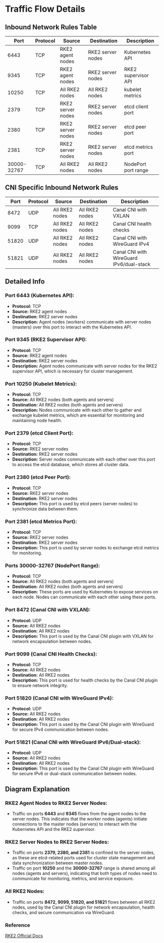 # Traffic Flow Details

## Inbound Network Rules Table


| Port         | Protocol | Source            | Destination        | Description         |
|--------------|----------|-------------------|--------------------|---------------------|
| 6443         | TCP      | RKE2 agent nodes  | RKE2 server nodes  | Kubernetes API      |
| 9345         | TCP      | RKE2 agent nodes  | RKE2 server nodes  | RKE2 supervisor API |
| 10250        | TCP      | All RKE2 nodes    | All RKE2 nodes     | kubelet metrics     |
| 2379         | TCP      | RKE2 server nodes | RKE2 server nodes  | etcd client port    |
| 2380         | TCP      | RKE2 server nodes | RKE2 server nodes  | etcd peer port      |
| 2381         | TCP      | RKE2 server nodes | RKE2 server nodes  | etcd metrics port   |
| 30000-32767  | TCP      | All RKE2 nodes    | All RKE2 nodes     | NodePort port range |


## CNI Specific Inbound Network Rules

| Port  | Protocol | Source         | Destination      | Description                        |
|-------|----------|----------------|------------------|------------------------------------|
| 8472  | UDP      | All RKE2 nodes | All RKE2 nodes   | Canal CNI with VXLAN               |
| 9099  | TCP      | All RKE2 nodes | All RKE2 nodes   | Canal CNI health checks            |
| 51820 | UDP      | All RKE2 nodes | All RKE2 nodes   | Canal CNI with WireGuard IPv4      |
| 51821 | UDP      | All RKE2 nodes | All RKE2 nodes   | Canal CNI with WireGuard IPv6/dual-stack |


## Detailed Info

### Port 6443 (Kubernetes API):
- **Protocol:** TCP
- **Source:** RKE2 agent nodes
- **Destination:** RKE2 server nodes
- **Description:** Agent nodes (workers) communicate with server nodes (masters) over this port to interact with the Kubernetes API.

### Port 9345 (RKE2 Supervisor API):
- **Protocol:** TCP
- **Source:** RKE2 agent nodes
- **Destination:** RKE2 server nodes
- **Description:** Agent nodes communicate with server nodes for the RKE2 supervisor API, which is necessary for cluster management.

### Port 10250 (Kubelet Metrics):
- **Protocol:** TCP
- **Source:** All RKE2 nodes (both agents and servers)
- **Destination:** All RKE2 nodes (both agents and servers)
- **Description:** Nodes communicate with each other to gather and exchange kubelet metrics, which are essential for monitoring and maintaining node health.

### Port 2379 (etcd Client Port):
- **Protocol:** TCP
- **Source:** RKE2 server nodes
- **Destination:** RKE2 server nodes
- **Description:** Server nodes communicate with each other over this port to access the etcd database, which stores all cluster data.

### Port 2380 (etcd Peer Port):
- **Protocol:** TCP
- **Source:** RKE2 server nodes
- **Destination:** RKE2 server nodes
- **Description:** This port is used by etcd peers (server nodes) to synchronize data between them.

### Port 2381 (etcd Metrics Port):
- **Protocol:** TCP
- **Source:** RKE2 server nodes
- **Destination:** RKE2 server nodes
- **Description:** This port is used by server nodes to exchange etcd metrics for monitoring.

### Ports 30000-32767 (NodePort Range):
- **Protocol:** TCP
- **Source:** All RKE2 nodes (both agents and servers)
- **Destination:** All RKE2 nodes (both agents and servers)
- **Description:** These ports are used by Kubernetes to expose services on each node. Nodes can communicate with each other using these ports.

### Port 8472 (Canal CNI with VXLAN):
- **Protocol:** UDP
- **Source:** All RKE2 nodes
- **Destination:** All RKE2 nodes
- **Description:** This port is used by the Canal CNI plugin with VXLAN for network encapsulation between nodes.

### Port 9099 (Canal CNI Health Checks):
- **Protocol:** TCP
- **Source:** All RKE2 nodes
- **Destination:** All RKE2 nodes
- **Description:** This port is used for health checks by the Canal CNI plugin to ensure network integrity.

### Port 51820 (Canal CNI with WireGuard IPv4):
- **Protocol:** UDP
- **Source:** All RKE2 nodes
- **Destination:** All RKE2 nodes
- **Description:** This port is used by the Canal CNI plugin with WireGuard for secure IPv4 communication between nodes.

### Port 51821 (Canal CNI with WireGuard IPv6/Dual-stack):
- **Protocol:** UDP
- **Source:** All RKE2 nodes
- **Destination:** All RKE2 nodes
- **Description:** This port is used by the Canal CNI plugin with WireGuard for secure IPv6 or dual-stack communication between nodes.

## Diagram Explanation

### RKE2 Agent Nodes to RKE2 Server Nodes:
- Traffic on ports **6443** and **9345** flows from the agent nodes to the server nodes. This indicates that the worker nodes (agents) initiate connections to the master nodes (servers) to interact with the Kubernetes API and the RKE2 supervisor.

### RKE2 Server Nodes to RKE2 Server Nodes:
- Traffic on ports **2379, 2380, and 2381** is confined to the server nodes, as these are etcd-related ports used for cluster state management and data synchronization between master nodes.
- Traffic on port **10250** and the **30000-32767** range is shared among all nodes (agents and servers), indicating that both types of nodes need to communicate for monitoring, metrics, and service exposure.

### All RKE2 Nodes:
- Traffic on ports **8472, 9099, 51820, and 51821** flows between all RKE2 nodes, used by the Canal CNI plugin for network encapsulation, health checks, and secure communication via WireGuard.

### Reference

[RKE2 Official Docs](https://docs.rke2.io/install/requirements)